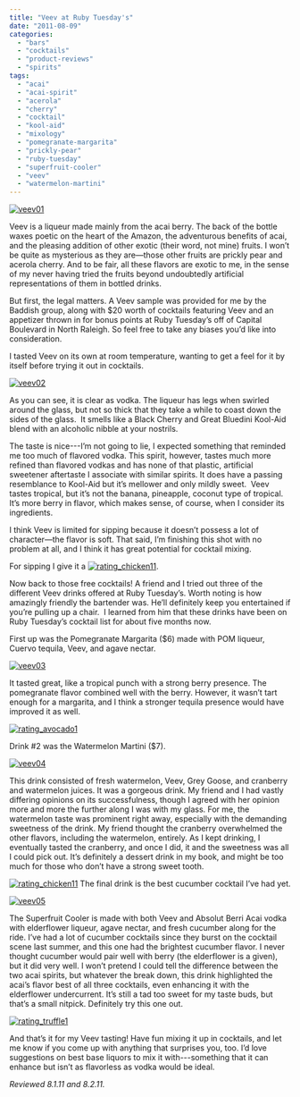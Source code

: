 ```yaml
---
title: "Veev at Ruby Tuesday's"
date: "2011-08-09"
categories: 
  - "bars"
  - "cocktails"
  - "product-reviews"
  - "spirits"
tags: 
  - "acai"
  - "acai-spirit"
  - "acerola"
  - "cherry"
  - "cocktail"
  - "kool-aid"
  - "mixology"
  - "pomegranate-margarita"
  - "prickly-pear"
  - "ruby-tuesday"
  - "superfruit-cooler"
  - "veev"
  - "watermelon-martini"
---
```


[![](http://s3.amazonaws.com/thegourmez-wpmedia/2011/08/veev01.jpg "veev01")](http://s3.amazonaws.com/thegourmez-wpmedia/2011/08/veev01.jpg)

Veev is a liqueur made mainly from the acai berry. The back of the bottle waxes poetic on the heart of the Amazon, the adventurous benefits of acai, and the pleasing addition of other exotic (their word, not mine) fruits. I won’t be quite as mysterious as they are—those other fruits are prickly pear and acerola cherry. And to be fair, all these flavors are exotic to me, in the sense of my never having tried the fruits beyond undoubtedly artificial representations of them in bottled drinks.

But first, the legal matters. A Veev sample was provided for me by the Baddish group, along with $20 worth of cocktails featuring Veev and an appetizer thrown in for bonus points at Ruby Tuesday’s off of Capital Boulevard in North Raleigh. So feel free to take any biases you’d like into consideration.

I tasted Veev on its own at room temperature, wanting to get a feel for it by itself before trying it out in cocktails.

[![](http://s3.amazonaws.com/thegourmez-wpmedia/2011/08/veev02.jpg "veev02")](http://s3.amazonaws.com/thegourmez-wpmedia/2011/08/veev02.jpg)

As you can see, it is clear as vodka. The liqueur has legs when swirled around the glass, but not so thick that they take a while to coast down the sides of the glass.  It smells like a Black Cherry and Great Bluedini Kool-Aid blend with an alcoholic nibble at your nostrils.

The taste is nice---I’m not going to lie, I expected something that reminded me too much of flavored vodka. This spirit, however, tastes much more refined than flavored vodkas and has none of that plastic, artificial sweetener aftertaste I associate with similar spirits. It does have a passing resemblance to Kool-Aid but it’s mellower and only mildly sweet.  Veev tastes tropical, but it’s not the banana, pineapple, coconut type of tropical. It’s more berry in flavor, which makes sense, of course, when I consider its ingredients.

I think Veev is limited for sipping because it doesn’t possess a lot of character—the flavor is soft. That said, I’m finishing this shot with no problem at all, and I think it has great potential for cocktail mixing.

For sipping I give it a [![](http://s3.amazonaws.com/thegourmez-wpmedia/2009/02/rating_chicken11.gif "rating_chicken11")](http://s3.amazonaws.com/thegourmez-wpmedia/2009/02/rating_chicken11.gif).

Now back to those free cocktails! A friend and I tried out three of the different Veev drinks offered at Ruby Tuesday’s. Worth noting is how amazingly friendly the bartender was. He’ll definitely keep you entertained if you’re pulling up a chair.  I learned from him that these drinks have been on Ruby Tuesday’s cocktail list for about five months now.

First up was the Pomegranate Margarita ($6) made with POM liqueur, Cuervo tequila, Veev, and agave nectar.

[![](http://s3.amazonaws.com/thegourmez-wpmedia/2011/08/veev03.jpg "veev03")](http://s3.amazonaws.com/thegourmez-wpmedia/2011/08/veev03.jpg)

It tasted great, like a tropical punch with a strong berry presence. The pomegranate flavor combined well with the berry. However, it wasn’t tart enough for a margarita, and I think a stronger tequila presence would have improved it as well.

[![](http://s3.amazonaws.com/thegourmez-wpmedia/2009/02/rating_avocado1.gif "rating_avocado1")](http://s3.amazonaws.com/thegourmez-wpmedia/2009/02/rating_avocado1.gif)

Drink #2 was the Watermelon Martini ($7).

[![](http://s3.amazonaws.com/thegourmez-wpmedia/2011/08/veev04.jpg "veev04")](http://s3.amazonaws.com/thegourmez-wpmedia/2011/08/veev04.jpg)

This drink consisted of fresh watermelon, Veev, Grey Goose, and cranberry and watermelon juices. It was a gorgeous drink. My friend and I had vastly differing opinions on its successfulness, though I agreed with her opinion more and more the further along I was with my glass. For me, the watermelon taste was prominent right away, especially with the demanding sweetness of the drink. My friend thought the cranberry overwhelmed the other flavors, including the watermelon, entirely. As I kept drinking, I eventually tasted the cranberry, and once I did, it and the sweetness was all I could pick out. It’s definitely a dessert drink in my book, and might be too much for those who don’t have a strong sweet tooth.

[![](http://s3.amazonaws.com/thegourmez-wpmedia/2009/02/rating_chicken11.gif "rating_chicken11")](http://s3.amazonaws.com/thegourmez-wpmedia/2009/02/rating_chicken11.gif) The final drink is the best cucumber cocktail I’ve had yet.

[![](http://s3.amazonaws.com/thegourmez-wpmedia/2011/08/veev05.jpg "veev05")](http://s3.amazonaws.com/thegourmez-wpmedia/2011/08/veev05.jpg)

The Superfruit Cooler is made with both Veev and Absolut Berri Acai vodka with elderflower liqueur, agave nectar, and fresh cucumber along for the ride. I’ve had a lot of cucumber cocktails since they burst on the cocktail scene last summer, and this one had the brightest cucumber flavor. I never thought cucumber would pair well with berry (the elderflower is a given), but it did very well. I won’t pretend I could tell the difference between the two acai spirits, but whatever the break down, this drink highlighted the acai’s flavor best of all three cocktails, even enhancing it with the elderflower undercurrent. It’s still a tad too sweet for my taste buds, but that’s a small nitpick. Definitely try this one out.

[![](http://s3.amazonaws.com/thegourmez-wpmedia/2009/02/rating_truffle1.gif "rating_truffle1")](http://s3.amazonaws.com/thegourmez-wpmedia/2009/02/rating_truffle1.gif)

And that’s it for my Veev tasting! Have fun mixing it up in cocktails, and let me know if you come up with anything that surprises you, too. I’d love suggestions on best base liquors to mix it with---something that it can enhance but isn’t as flavorless as vodka would be ideal.

_Reviewed 8.1.11 and 8.2.11._
